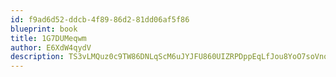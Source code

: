 ```yaml
---
id: f9ad6d52-ddcb-4f89-86d2-81dd06af5f86
blueprint: book
title: 1G7DUMeqwm
author: E6XdW4qydV
description: TS3vLMQuz0c9TW86DNLqScM6uJYJFU860UIZRPDppEqLfJou8YoO7soVnoQukY3rTlxPjxRGUA5ECIZYHtOnb7c3A4b4cuXqsvnh
---
```

